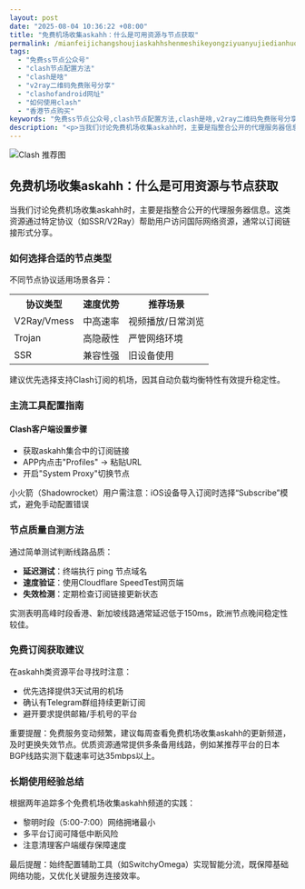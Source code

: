 ```yaml
---
layout: post
date: "2025-08-04 10:36:22 +08:00"
title: "免费机场收集askahh：什么是可用资源与节点获取"
permalink: /mianfeijichangshoujiaskahhshenmeshikeyongziyuanyujiedianhuoqu/
tags:
  - "免费ss节点公众号"
  - "clash节点配置方法"
  - "clash是啥"
  - "v2ray二维码免费账号分享"
  - "clashofandroid网址"
  - "如何使用clash"
  - "香港节点购买"
keywords: "免费ss节点公众号,clash节点配置方法,clash是啥,v2ray二维码免费账号分享,clashofandroid网址,如何使用clash,香港节点购买"
description: "<p>当我们讨论免费机场收集askahh时，主要是指整合公开的代理服务器信息。这类资源通过特定协议（如SSR/V2Ray）帮助用户访问国际网络资源，通常以订阅链接形式分享。</p>"
---
```


![Clash 推荐图](https://clashjd.github.io/assets/img/clash免费订阅.png)

## 免费机场收集askahh：什么是可用资源与节点获取

<p>当我们讨论免费机场收集askahh时，主要是指整合公开的代理服务器信息。这类资源通过特定协议（如SSR/V2Ray）帮助用户访问国际网络资源，通常以订阅链接形式分享。</p>
<h3>如何选择合适的节点类型</h3>
<p>不同节点协议适用场景各异：</p>
<table>
<tr><th>协议类型</th><th>速度优势</th><th>推荐场景</th></tr>
<tr><td>V2Ray/Vmess</td><td>中高速率</td><td>视频播放/日常浏览</td></tr>
<tr><td>Trojan</td><td>高隐蔽性</td><td>严管网络环境</td></tr>
<tr><td>SSR</td><td>兼容性强</td><td>旧设备使用</td></tr>
</table>
<p>建议优先选择支持Clash订阅的机场，因其自动负载均衡特性有效提升稳定性。</p>
<h3>主流工具配置指南</h3>
<h4>Clash客户端设置步骤</h4>
<ul>
<li>获取askahh集合中的订阅链接</li>
<li>APP内点击"Profiles" → 粘贴URL</li>
<li>开启"System Proxy"切换节点</li>
</ul>
<p>小火箭（Shadowrocket）用户需注意：iOS设备导入订阅时选择“Subscribe”模式，避免手动配置错误</p>
<h3>节点质量自测方法</h3>
<p>通过简单测试判断线路品质：</p>
<ul>
<li><strong>延迟测试</strong>：终端执行 ping 节点域名</li>
<li><strong>速度验证</strong>：使用Cloudflare SpeedTest网页端</li>
<li><strong>失效检测</strong>：定期检查订阅链接更新状态</li>
</ul>
<p>实测表明高峰时段香港、新加坡线路通常延迟低于150ms，欧洲节点晚间稳定性较佳。</p>
<h3>免费订阅获取建议</h3>
<p>在askahh类资源平台寻找时注意：</p>
<ul>
<li>优先选择提供3天试用的机场</li>
<li>确认有Telegram群组持续更新订阅</li>
<li>避开要求提供邮箱/手机号的平台</li>
</ul>
<p>重要提醒：免费服务变动频繁，建议每周查看免费机场收集askahh的更新频道，及时更换失效节点。优质资源通常提供多条备用线路，例如某推荐平台的日本BGP线路实测下载速率可达35mbps以上。</p>
<h3>长期使用经验总结</h3>
<p>根据两年追踪多个免费机场收集askahh频道的实践：</p>
<ul>
<li>黎明时段（5:00-7:00）网络拥堵最小</li>
<li>多平台订阅可降低中断风险</li>
<li>注意清理客户端缓存保障速度</li>
</ul>
<p>最后提醒：始终配置辅助工具（如SwitchyOmega）实现智能分流，既保障基础网络功能，又优化关键服务连接效率。</p>